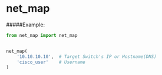# net_map

#####Example:
```python
from net_map import net_map


net_map(
    '10.10.10.10',  # Target Switch's IP or Hostname(DNS)
    'cisco_user'    # Username
)
```
